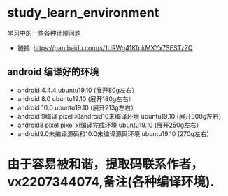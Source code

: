 # study_learn_environment
学习中的一些各种环境问题
* 链接: https://pan.baidu.com/s/1URWg41KfpkMXYx7SESTzZQ  
## android 编译好的环境 
* android 4.4.4 ubuntu19.10 (展开80g左右）
* android 8.0   ubuntu19.10 (展开180g左右）
* android 10.0  ubuntu19.10 (展开213g左右）
* android 9编译 pixel 和android10未编译环境  ubuntu19.10 (展开300g左右）
* android8 pixel pixel xl编译完成环境       ubuntu19.10 (展开250g左右）
* android9.0未编译源码和10.0未编译源码环境     ubuntu19.10 (270g左右）
# 由于容易被和谐，提取码联系作者，vx2207344074,备注(各种编译环境).
